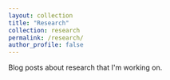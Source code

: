 ```yaml
---
layout: collection
title: "Research"
collection: research
permalink: /research/
author_profile: false
---
```


Blog posts about research that I'm working on.

